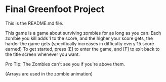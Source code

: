 # Final Greenfoot Project
This is the README.md file.

This game is a game about surviving zombies for as long as you can. Each zombie you kill adds 1 to the score, and the higher your score gets, the harder the game gets (specifically increases in difficulty every 15 score earned)
To get started, press [E] to enter the game, and [F] to exit back to the title screen whenever you want.

Pro Tip: The Zombies can't see you if you're above them.


(Arrays are used in the zombie animation)
